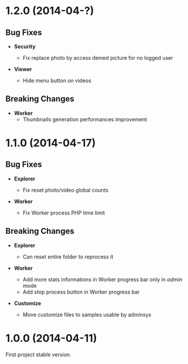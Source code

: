 <a name="1.2.0"></a>
# 1.2.0 (2014-04-?)


## Bug Fixes

- **Security**
  - Fix replace photo by access denied picture for no logged user

- **Viewer**
  - Hide menu button on videos


## Breaking Changes

- **Worker**
  - Thumbnails generation performances improvement


<a name="1.1.0"></a>
# 1.1.0 (2014-04-17)


## Bug Fixes

- **Explorer**
  - Fix reset photo/video global counts

- **Worker**
  - Fix Worker process PHP time limit


## Breaking Changes

- **Explorer**
  - Can reset entire folder to reprocess it

- **Worker**
  - Add more stats informations in Worker progress bar only in _admin_ mode
  - Add stop process button in Worker progress bar

- **Customize**
  - Move customize files to samples usable by adminsys

<a name="1.0.0"></a>
# 1.0.0 (2014-04-11)

First project stable version.